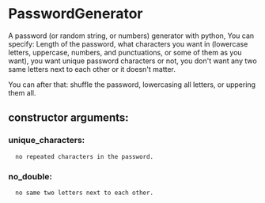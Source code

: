 # PasswordGenerator
A password (or random string, or numbers) generator with python,
You can specify: Length of the password, what characters you want in (lowercase letters, uppercase, numbers, and punctuations, or some of them as you want), you want unique password characters or not, you don't want any two same letters next to each other or it doesn't matter.

You can after that: shuffle the password, lowercasing all letters, or uppering them all.

## constructor arguments:
   ### unique_characters:
      no repeated characters in the password.
  ### no_double:
      no same two letters next to each other.
  
